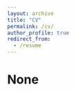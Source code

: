 ```yaml
---
layout: archive
title: "CV"
permalink: /cv/
author_profile: true
redirect_from:
  - /resume
---
```

# None